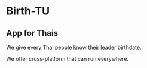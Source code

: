 # Birth-TU

## App for Thais

We give every Thai people know their leader birthdate.

We offer cross-platform that can run everywhere.
